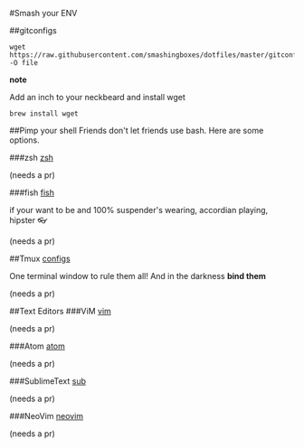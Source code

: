 #Smash your ENV

##gitconfigs

```
wget https://raw.githubusercontent.com/smashingboxes/dotfiles/master/gitconfig -O file
```

**note**

Add an inch to your neckbeard and install wget

```
brew install wget
```

##Pimp your shell
Friends don't let friends use bash. Here are some options.

###zsh
[zsh](https://github.com/smashingboxes/dotfiles/tree/master/shell/zsh)

(needs a pr)

###fish
[fish](https://github.com/smashingboxes/dotfiles/tree/master/shell/fish)

if your want to be and 100% suspender's wearing, accordian playing, hipster :eyeglasses:

(needs a pr)

##Tmux
[configs](https://github.com/smashingboxes/dotfiles/tree/master/tmux)

One terminal window to rule them all! And in the darkness **bind them**

(needs a pr)

##Text Editors
###ViM
[vim](https://github.com/smashingboxes/dotfiles/tree/master/text_editor/vim)

(needs a pr)

###Atom
[atom](https://github.com/smashingboxes/dotfiles/tree/master/text_editor/atom)

(needs a pr)

###SublimeText
[sub](https://github.com/smashingboxes/dotfiles/tree/master/text_editor/subl)

(needs a pr)

###NeoVim
[neovim](https://github.com/smashingboxes/dotfiles/tree/master/text_editor/neovim)

(needs a pr)
